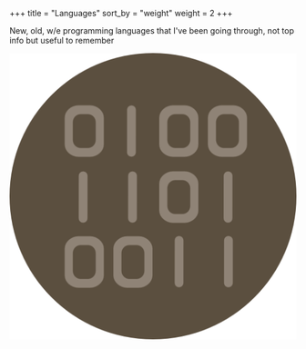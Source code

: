 +++
title = "Languages"
sort_by = "weight"
weight = 2
+++

New, old, w/e programming languages that I've been going through, not top info but useful to remember

![img](computer.png "code")
